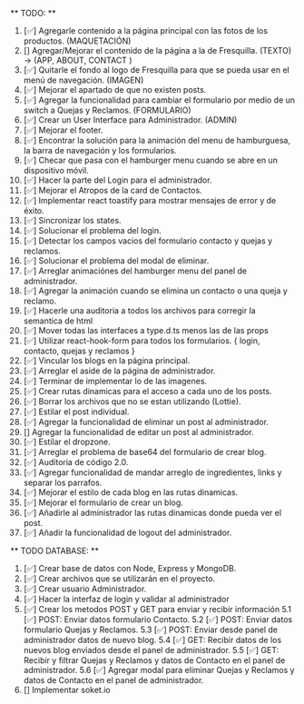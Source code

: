** TODO: **
1. [✅] Agregarle contenido a la página principal con las fotos de los productos. (MAQUETACIÓN)
2. [] Agregar/Mejorar el contenido de la página a la de Fresquilla. (TEXTO) -> (APP, ABOUT, CONTACT )
3. [✅] Quitarle el fondo al logo de Fresquilla para que se pueda usar en el menú de navegación. (IMAGEN)
4. [✅] Mejorar el apartado de que no existen posts.
5. [✅] Agregar la funcionalidad para cambiar el formulario por medio de un switch a Quejas y Reclamos. (FORMULARIO)
6. [✅] Crear un User Interface para Administrador. (ADMIN)
7. [✅] Mejorar el footer.
8. [✅] Encontrar la solución para la animación del menu de hamburguesa, la barra de navegación y los formularios.
9. [✅] Checar que pasa con el hamburger menu cuando se abre en un dispositivo móvil.
10. [✅] Hacer la parte del Login para el administrador.
11. [✅] Mejorar el Atropos de la card de Contactos.
12. [✅] Implementar react toastify para mostrar mensajes de error y de éxito.
13. [✅] Sincronizar los states.
14. [✅] Solucionar el problema del login.
15. [✅] Detectar los campos vacios del formulario contacto y quejas y reclamos.
16. [✅] Solucionar el problema del modal de eliminar.
17. [✅] Arreglar animaciónes del hamburger menu del panel de administrador.
18. [✅] Agregar la animación cuando se elimina un contacto o una queja y reclamo.
19. [✅] Hacerle una auditoria a todos los archivos para corregir la semantica de html 
20. [✅] Mover todas las interfaces a type.d.ts menos las de las props
21. [✅] Utilizar react-hook-form para todos los formularios. { login, contacto, quejas y reclamos }
20. [✅] Vincular los blogs en la página principal.
21. [✅] Arreglar el aside de la página de administrador.
22. [✅] Terminar de implementar lo de las imagenes.
23. [✅] Crear rutas dinamicas para el acceso a cada uno de los posts.
24. [✅] Borrar los archivos que no se estan utilizando (Lottie).
25. [✅] Estilar el post individual.
26. [✅] Agregar la funcionalidad de eliminar un post al administrador.
27. [] Agregar la funcionalidad de editar un post al administrador.
28. [✅] Estilar el dropzone.
29. [✅] Arreglar el problema de base64 del formulario de crear blog.
30. [✅] Auditoria de código 2.0.
31. [✅] Agregar funcionalidad de mandar arreglo de ingredientes, links y separar los parrafos.
32. [✅] Mejorar el estilo de cada blog en las rutas dinamicas.
33. [✅] Mejorar el formulario de crear un blog.
34. [✅] Añadirle al administrador las rutas dinamicas donde pueda ver el post.
35. [✅] Añadir la funcionalidad de logout del administrador.

** TODO DATABASE: **
1. [✅] Crear base de datos con Node, Express y MongoDB.
2. [✅] Crear archivos que se utilizarán en el proyecto.
3. [✅] Crear usuario Administrador.
4. [✅] Hacer la interfaz de login y validar al administrador
5. [✅] Crear los metodos POST y GET para enviar y recibir información
  5.1 [✅] POST: Enviar datos formulario Contacto.
  5.2 [✅] POST: Enviar datos formulario Quejas y Reclamos.
  5.3 [✅] POST: Enviar desde panel de administrador datos de nuevo blog.
  5.4 [✅] GET: Recibir datos de los nuevos blog enviados desde el panel de administrador.
  5.5 [✅] GET: Recibir y filtrar Quejas y Reclamos y datos de Contacto en el panel de administrador.
  5.6 [✅] Agregar modal para eliminar Quejas y Reclamos y datos de Contacto en el panel de administrador.
6. [] Implementar soket.io
